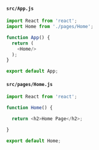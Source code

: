 #### `src/App.js`

```js
import React from 'react';
import Home from './pages/Home';

function App() {
  return (
    <Home/>
  );
}

export default App;
```


#### `src/pages/Home.js`

```js
import React from 'react';

function Home() {

  return <h2>Home Page</h2>;

}

export default Home;
```
